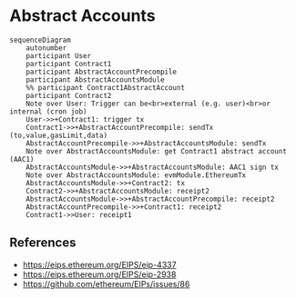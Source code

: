 # Abstract Accounts




```mermaid
sequenceDiagram
    autonumber
    participant User
    participant Contract1
    participant AbstractAccountPrecompile
    participant AbstractAccountsModule
    %% participant Contract1AbstractAccount
    participant Contract2
    Note over User: Trigger can be<br>external (e.g. user)<br>or internal (cron job)
    User->>+Contract1: trigger tx
    Contract1->>+AbstractAccountPrecompile: sendTx (to,value,gasLimit,data)
    AbstractAccountPrecompile->>+AbstractAccountsModule: sendTx
    Note over AbstractAccountsModule: get Contract1 abstract account (AAC1)
    AbstractAccountsModule->>+AbstractAccountsModule: AAC1 sign tx
    Note over AbstractAccountsModule: evmModule.EthereumTx
    AbstractAccountsModule->>+Contract2: tx
    Contract2->>+AbstractAccountsModule: receipt2
    AbstractAccountsModule->>+AbstractAccountPrecompile: receipt2
    AbstractAccountPrecompile->>+Contract1: receipt2
    Contract1->>User: receipt1

```

## References

- https://eips.ethereum.org/EIPS/eip-4337
- https://eips.ethereum.org/EIPS/eip-2938
- https://github.com/ethereum/EIPs/issues/86
